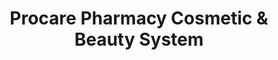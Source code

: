 ---
title: "Procare Pharmacy Cosmetic & Beauty System"
url: /clarksburg/procare-pharmacy-cosmetic-and-beauty-system/
shop: chemist
---